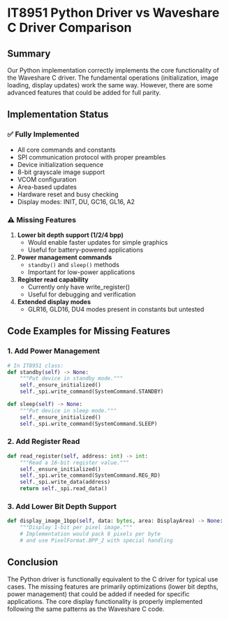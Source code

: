 # IT8951 Python Driver vs Waveshare C Driver Comparison

## Summary

Our Python implementation correctly implements the core functionality of the Waveshare C driver. The fundamental operations (initialization, image loading, display updates) work the same way. However, there are some advanced features that could be added for full parity.

## Implementation Status

### ✅ Fully Implemented

- All core commands and constants
- SPI communication protocol with proper preambles
- Device initialization sequence
- 8-bit grayscale image support
- VCOM configuration
- Area-based updates
- Hardware reset and busy checking
- Display modes: INIT, DU, GC16, GL16, A2

### ⚠️ Missing Features

1. **Lower bit depth support (1/2/4 bpp)**
   - Would enable faster updates for simple graphics
   - Useful for battery-powered applications
2. **Power management commands**
   - `standby()` and `sleep()` methods
   - Important for low-power applications
3. **Register read capability**
   - Currently only have write_register()
   - Useful for debugging and verification
4. **Extended display modes**
   - GLR16, GLD16, DU4 modes present in constants but untested

## Code Examples for Missing Features

### 1. Add Power Management

```python
# In IT8951 class:
def standby(self) -> None:
    """Put device in standby mode."""
    self._ensure_initialized()
    self._spi.write_command(SystemCommand.STANDBY)

def sleep(self) -> None:
    """Put device in sleep mode."""
    self._ensure_initialized()
    self._spi.write_command(SystemCommand.SLEEP)
```

### 2. Add Register Read

```python
def read_register(self, address: int) -> int:
    """Read a 16-bit register value."""
    self._ensure_initialized()
    self._spi.write_command(SystemCommand.REG_RD)
    self._spi.write_data(address)
    return self._spi.read_data()
```

### 3. Add Lower Bit Depth Support

```python
def display_image_1bpp(self, data: bytes, area: DisplayArea) -> None:
    """Display 1-bit per pixel image."""
    # Implementation would pack 8 pixels per byte
    # and use PixelFormat.BPP_2 with special handling
```

## Conclusion

The Python driver is functionally equivalent to the C driver for typical use cases. The missing features are primarily optimizations (lower bit depths, power management) that could be added if needed for specific applications. The core display functionality is properly implemented following the same patterns as the Waveshare C code.
